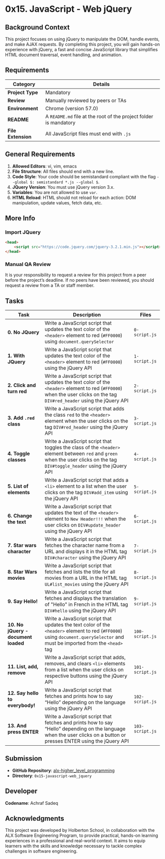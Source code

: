 # 0x15. JavaScript - Web jQuery

## Background Context

This project focuses on using jQuery to manipulate the DOM, handle events, and make AJAX requests. By completing this project, you will gain hands-on experience with jQuery, a fast and concise JavaScript library that simplifies HTML document traversal, event handling, and animation.

## Requirements

| Category         | Details |
|------------------|---------|
| **Project Type** | Mandatory |
| **Review**       | Manually reviewed by peers or TAs |
| **Environment**  | Chrome (version 57.0) |
| **README**       | A `README.md` file at the root of the project folder is mandatory |
| **File Extension** | All JavaScript files must end with `.js` |

## General Requirements

1. **Allowed Editors**: vi, vim, emacs
2. **File Structure**: All files should end with a new line.
3. **Code Style**: Your code should be semistandard compliant with the flag `--global $: semistandard *.js --global $`.
4. **JQuery Version**: You must use jQuery version 3.x.
5. **Variables**: You are not allowed to use `var`.
6. **HTML Reload**: HTML should not reload for each action: DOM manipulation, update values, fetch data, etc.

## More Info

### Import JQuery
```html
<head>
    <script src="https://code.jquery.com/jquery-3.2.1.min.js"></script>
</head>
```

### Manual QA Review
It is your responsibility to request a review for this project from a peer before the project’s deadline. If no peers have been reviewed, you should request a review from a TA or staff member.

## Tasks

| Task                          | Description                                  | Files                         |
|-------------------------------|----------------------------------------------|-------------------------------|
| **0. No JQuery**              | Write a JavaScript script that updates the text color of the `<header>` element to red (`#FF0000`) using `document.querySelector` | `0-script.js` |
| **1. With JQuery**            | Write a JavaScript script that updates the text color of the `<header>` element to red (`#FF0000`) using the jQuery API | `1-script.js` |
| **2. Click and turn red**     | Write a JavaScript script that updates the text color of the `<header>` element to red (`#FF0000`) when the user clicks on the tag `DIV#red_header` using the jQuery API | `2-script.js` |
| **3. Add `.red` class**       | Write a JavaScript script that adds the class `red` to the `<header>` element when the user clicks on the tag `DIV#red_header` using the jQuery API | `3-script.js` |
| **4. Toggle classes**         | Write a JavaScript script that toggles the class of the `<header>` element between `red` and `green` when the user clicks on the tag `DIV#toggle_header` using the jQuery API | `4-script.js` |
| **5. List of elements**      | Write a JavaScript script that adds a `<li>` element to a list when the user clicks on the tag `DIV#add_item` using the jQuery API | `5-script.js` |
| **6. Change the text**        | Write a JavaScript script that updates the text of the `<header>` element to `New Header!!!` when the user clicks on `DIV#update_header` using the jQuery API | `6-script.js` |
| **7. Star wars character**    | Write a JavaScript script that fetches the character name from a URL and displays it in the HTML tag `DIV#character` using the jQuery API | `7-script.js` |
| **8. Star Wars movies**       | Write a JavaScript script that fetches and lists the title for all movies from a URL in the HTML tag `UL#list_movies` using the jQuery API | `8-script.js` |
| **9. Say Hello!**             | Write a JavaScript script that fetches and displays the translation of "Hello" in French in the HTML tag `DIV#hello` using the jQuery API | `9-script.js` |
| **10. No jQuery - document loaded** | Write a JavaScript script that updates the text color of the `<header>` element to red (`#FF0000`) using `document.querySelector` and must be imported from the `<head>` tag | `100-script.js` |
| **11. List, add, remove**     | Write a JavaScript script that adds, removes, and clears `<li>` elements from a list when the user clicks on respective buttons using the jQuery API | `101-script.js` |
| **12. Say hello to everybody!** | Write a JavaScript script that fetches and prints how to say “Hello” depending on the language using the jQuery API | `102-script.js` |
| **13. And press ENTER**       | Write a JavaScript script that fetches and prints how to say “Hello” depending on the language when the user clicks on a button or presses ENTER using the jQuery API | `103-script.js` |

## Submission

- **GitHub Repository**: [alx-higher_level_programming](https://github.com/Achrafsadeq/alx-higher_level_programming)
- **Directory**: `0x15-javascript-web_jquery`

## Developer

**Codename**: Achraf Sadeq

## Acknowledgments

This project was developed by Holberton School, in collaboration with the ALX Software Engineering Program, to provide practical, hands-on learning experiences in a professional and real-world context. It aims to equip learners with the skills and knowledge necessary to tackle complex challenges in software engineering.
